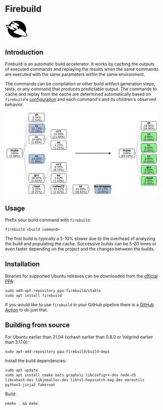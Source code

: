 # Firebuild

<img alt="Firebuild logo" src="data/firebuild-logo.svg" width=15%>

## Introduction

Firebuild is an automatic build accelerator. It works by caching the outputs of executed commands
and replaying the results when the same commands are executed with the same parameters within the
same environment.

The commands can be compilation or other build artifact generation steps, tests, or any command that
produces predictable output. The commands to cache and replay from the cache are determined
automatically based on `firebuild`'s [configuration](etc/firebuild.conf) and each command's and its
children's observed behavior.

<img align="center" alt="Firebuild accelerates cc and ld with LTO" src="doc/parallel-make-acceleration.svg">

## Usage

Prefix your build command with `firebuild`:

    firebuild <build command>

The first build is typically a 5-10% slower due to the overhead of analyzing the build and populating
the cache. Successive builds can be 5-20 times or even faster depending on the project and the changes
between the builds.

## Installation

Binaries for supported Ubuntu releases can be downloaded from the [official PPA](https://launchpad.net/~firebuild/+archive/ubuntu/stable):

    sudo add-apt-repository ppa:firebuild/stable
    sudo apt install firebuild

If you would like to use `firebuild` in your GitHub pipeline there is a [GitHub Action](https://github.com/marketplace/actions/firebuild-for-github-actions) to do just that.


## Building from source

For Ubuntu earlier than 21.04 (xxhash earlier than 0.8.0 or Valgrind earlier than 3.17.0):

    sudo apt-add-repository ppa:firebuild/build-deps
    
Install the build dependencies:

    sudo apt update
    sudo apt install cmake bats graphviz libconfig++-dev node-d3 libxxhash-dev libjemalloc-dev libtsl-hopscotch-map-dev moreutils python3-jinja2 fakeroot

Build:

    cmake . && make

